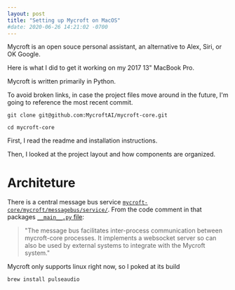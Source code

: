 ```yaml
---
layout: post
title: "Setting up Mycroft on MacOS"
#date: 2020-06-26 14:21:02 -0700
---
```


Mycroft is an open souce personal assistant, an alternative to Alex, Siri, or OK Google.

Here is what I did to get it working on my 2017 13" MacBook Pro.

Mycroft is written primarily in Python.

To avoid broken links, in case the project files move around in the future, I'm going to reference the most recent commit.

```
git clone git@github.com:MycroftAI/mycroft-core.git

cd mycroft-core
```

First, I read the readme and installation instructions.

Then, I looked at the project layout and how components are organized.

# Architeture
There is a central message bus service [`mycroft-core/mycroft/messagebus/service/`](https://github.com/MycroftAI/mycroft-core/tree/aca6a18c5f408480d1c129d33f2522e7f0c35802/mycroft/messagebus/service). From the code comment in that packages [`__main__.py` file](https://github.com/MycroftAI/mycroft-core/blob/aca6a18c5f408480d1c129d33f2522e7f0c35802/mycroft/messagebus/service/__main__.py):

> "The message bus facilitates inter-process communication between mycroft-core
> processes. It implements a websocket server so can also be used by external
> systems to integrate with the Mycroft system."


Mycroft only supports linux right now, so I poked at its build

```
brew install pulseaudio
